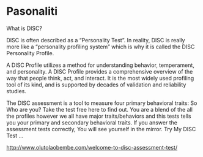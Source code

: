 # Pasonaliti

What is DISC?

DISC is often described as a “Personality Test”. In reality, DISC is really more like a “personality profiling system” which is why it is called the DISC Personality Profile.

A DISC Profile utilizes a method for understanding behavior, temperament, and personality. A DISC Profile provides a comprehensive overview of the way that people think, act, and interact. It is the most widely used profiling tool of its kind, and is supported by decades of validation and reliability studies.

The DISC assessment is a tool to measure four primary behavioral traits: So Who are you? Take the test free here to find out. You are a blend of the all the profiles however we all have major traits/behaviors and this tests tells you your primary and secondary behavioral traits. If you answer the assessment tests correctly, You will see yourself in the mirror. Try My DISC Test …

http://www.olutolaobembe.com/welcome-to-disc-assessment-test/
